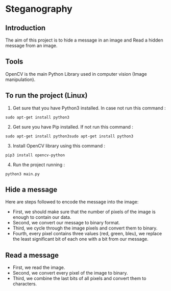 # Steganography
## Introduction
The aim of this project is to hide a message in an image and Read a hidden message from an image. 

## Tools
OpenCV is the main Python Library used in computer vision (Image manipulation).

## To run the project (Linux)
1. Get sure that you have Python3 installed. In case not run this command : 
```shell
sudo apt-get install python3
```
2. Get sure you have Pip installed. If not run this command : 
```shell
sudo apt-get install python3sudo apt-get install python3
```
3. Install OpenCV library using this command : 
```shell
pip3 install opencv-python
```

4. Run the project running : 
```shell
python3 main.py
```

## Hide a message 
Here are steps followed to encode the message into the image:
- First, we should make sure that the number of pixels of the image is enough to contain our data.
- Second, we convert our message to binary format.
- Third, we cycle through the image pixels and convert them to binary.
- Fourth, every pixel contains three values (red, green, bleu), we replace the least significant bit of each one with a bit from our message.

## Read a message
- First, we read the image.
- Second, we convert every pixel of the image to binary.
- Third, we combine the last bits of all pixels and convert them to characters.

